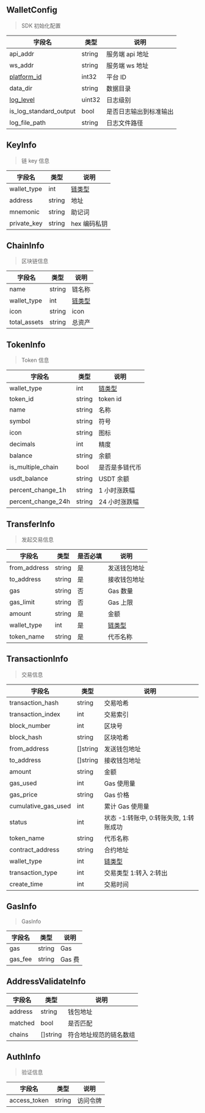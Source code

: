 ## WalletConfig

> SDK 初始化配置

| 字段名                                    | 类型   | 说明                   |
| ----------------------------------------- | ------ | ---------------------- |
| api_addr                                  | string | 服务端 api 地址        |
| ws_addr                                   | string | 服务端 ws 地址         |
| [platform_id](/common/enum.md#platformid) | int32  | 平台 ID                |
| data_dir                                  | string | 数据目录               |
| [log_level](/common/enum.md#loglevel)     | uint32 | 日志级别               |
| is_log_standard_output                    | bool   | 是否日志输出到标准输出 |
| log_file_path                             | string | 日志文件路径           |

## KeyInfo

> 链 key 信息

| 字段名      | 类型   | 说明                                 |
| ----------- | ------ | ------------------------------------ |
| wallet_type | int    | [链类型](/common/enum.md#wallettype) |
| address     | string | 地址                                 |
| mnemonic    | string | 助记词                               |
| private_key | string | hex 编码私钥                         |

## ChainInfo

> 区块链信息

| 字段名       | 类型   | 说明                                 |
| ------------ | ------ | ------------------------------------ |
| name         | string | 链名称                               |
| wallet_type  | int    | [链类型](/common/enum.md#wallettype) |
| icon         | string | icon                                 |
| total_assets | string | 总资产                               |

## TokenInfo

> Token 信息

| 字段名             | 类型   | 说明                                 |
| ------------------ | ------ | ------------------------------------ |
| wallet_type        | int    | [链类型](/common/enum.md#wallettype) |
| token_id           | string | token id                             |
| name               | string | 名称                                 |
| symbol             | string | 符号                                 |
| icon               | string | 图标                                 |
| decimals           | int    | 精度                                 |
| balance            | string | 余额                                 |
| is_multiple_chain  | bool   | 是否是多链代币                       |
| usdt_balance       | string | USDT 余额                            |
| percent_change_1h  | string | 1 小时涨跌幅                         |
| percent_change_24h | string | 24 小时涨跌幅                        |

## TransferInfo

> 发起交易信息

| 字段名       | 类型   | 是否必填 | 说明                                 |
| ------------ | ------ | -------- | ------------------------------------ |
| from_address | string | 是       | 发送钱包地址                         |
| to_address   | string | 是       | 接收钱包地址                         |
| gas          | string | 否       | Gas 数量                             |
| gas_limit    | string | 否       | Gas 上限                             |
| amount       | string | 是       | 金额                                 |
| wallet_type  | int    | 是       | [链类型](/common/enum.md#wallettype) |
| token_name   | string | 是       | 代币名称                             |

## TransactionInfo

> 交易信息

| 字段名              | 类型     | 说明                                   |
| ------------------- | -------- | -------------------------------------- |
| transaction_hash    | string   | 交易哈希                               |
| transaction_index   | int      | 交易索引                               |
| block_number        | int      | 区块号                                 |
| block_hash          | string   | 区块哈希                               |
| from_address        | []string | 发送钱包地址                           |
| to_address          | []string | 接收钱包地址                           |
| amount              | string   | 金额                                   |
| gas_used            | int      | Gas 使用量                             |
| gas_price           | string   | Gas 价格                               |
| cumulative_gas_used | int      | 累计 Gas 使用量                        |
| status              | int      | 状态 -1:转账中, 0:转账失败, 1:转账成功 |
| token_name          | string   | 代币名称                               |
| contract_address    | string   | 合约地址                               |
| wallet_type         | int      | [链类型](/common/enum.md#wallettype)   |
| transaction_type    | int      | 交易类型 1:转入 2:转出                 |
| create_time         | int      | 交易时间                               |

## GasInfo

> GasInfo

| 字段名  | 类型   | 说明   |
| ------- | ------ | ------ |
| gas     | string | Gas    |
| gas_fee | string | Gas 费 |

## AddressValidateInfo

| 字段名  | 类型     | 说明                   |
| ------- | -------- | ---------------------- |
| address | string   | 钱包地址               |
| matched | bool     | 是否匹配               |
| chains  | []string | 符合地址规范的链名数组 |

## AuthInfo

> 验证信息

| 字段名       | 类型   | 说明     |
| ------------ | ------ | -------- |
| access_token | string | 访问令牌 |
